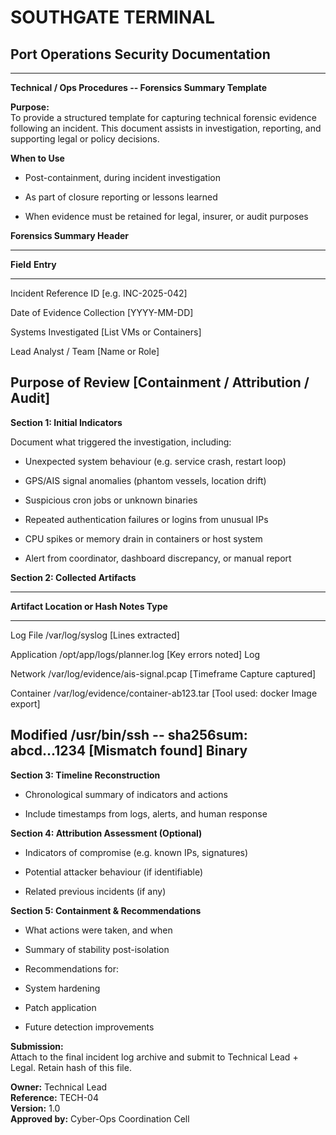 # SOUTHGATE TERMINAL
## Port Operations Security Documentation
---

**Technical / Ops Procedures -- Forensics Summary Template**

**Purpose:**\
To provide a structured template for capturing technical forensic
evidence following an incident. This document assists in investigation,
reporting, and supporting legal or policy decisions.

**When to Use**

- Post-containment, during incident investigation

- As part of closure reporting or lessons learned

- When evidence must be retained for legal, insurer, or audit purposes

**Forensics Summary Header**

-----------------------------------------------------------------------
**Field**      **Entry**
------------------------------- ---------------------------------------
Incident Reference ID   \[e.g. INC-2025-042\]

Date of Evidence Collection  \[YYYY-MM-DD\]

Systems Investigated   \[List VMs or Containers\]

Lead Analyst / Team    \[Name or Role\]

Purpose of Review    \[Containment / Attribution / Audit\]
-----------------------------------------------------------------------

**Section 1: Initial Indicators**

Document what triggered the investigation, including:

- Unexpected system behaviour (e.g. service crash, restart loop)

- GPS/AIS signal anomalies (phantom vessels, location drift)

- Suspicious cron jobs or unknown binaries

- Repeated authentication failures or logins from unusual IPs

- CPU spikes or memory drain in containers or host system

- Alert from coordinator, dashboard discrepancy, or manual report

**Section 2: Collected Artifacts**

---------------------------------------------------------------------------
**Artifact **Location or Hash**     **Notes**
Type**            
------------- --------------------------------------- ---------------------
Log File  /var/log/syslog       \[Lines extracted\]

Application /opt/app/logs/planner.log    \[Key errors noted\]
Log             

Network  /var/log/evidence/ais-signal.pcap  \[Timeframe
Capture            captured\]

Container  /var/log/evidence/container-ab123.tar \[Tool used: docker
Image             export\]

Modified  /usr/bin/ssh -- sha256sum: abcd\...1234 \[Mismatch found\]
Binary            
---------------------------------------------------------------------------

**Section 3: Timeline Reconstruction**

- Chronological summary of indicators and actions

- Include timestamps from logs, alerts, and human response

**Section 4: Attribution Assessment (Optional)**

- Indicators of compromise (e.g. known IPs, signatures)

- Potential attacker behaviour (if identifiable)

- Related previous incidents (if any)

**Section 5: Containment & Recommendations**

- What actions were taken, and when

- Summary of stability post-isolation

- Recommendations for:

- System hardening

- Patch application

- Future detection improvements

**Submission:**\
Attach to the final incident log archive and submit to Technical Lead +
Legal. Retain hash of this file.

**Owner:** Technical Lead\
**Reference:** TECH-04\
**Version:** 1.0\
**Approved by:** Cyber-Ops Coordination Cell

